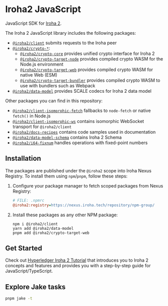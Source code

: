 # Iroha2 JavaScript

JavaScript SDK for [Iroha 2](https://github.com/hyperledger/iroha/tree/iroha2/).

The Iroha 2 JavaScript library includes the following packages:

- [`@iroha2/client`](./packages/client/) submits requests to the Iroha peer
- [`@iroha2/crypto-*`](./packages/crypto/):
  - [`@iroha2/crypto-core`](./packages/crypto/packages/core/) provides unified crypto interface for Iroha 2
  - [`@iroha2/crypto-target-node`](./packages/crypto/packages/target-node/) provides compiled crypto WASM for the Node.js environment
  - [`@iroha2/crypto-target-web`](./packages/crypto/packages/target-web/) provides compiled crypto WASM for native Web (ESM)
  - [`@iroha2/crypto-target-bundler`](./packages/crypto/packages/target-bundler/) provides compiled crypto WASM to use with bundlers such as Webpack
- [`@iroha2/data-model`](./packages/data-model/) provides SCALE codecs for Iroha 2 data model
  
Other packages you can find in this repository:
- [`@iroha2/client-isomorphic-fetch`](./packages/client-isomorphic-fetch/) fallbacks to `node-fetch` or native `fetch()` in Node.js
- [`@iroha2/client-isomorphic-ws`](./packages/client-isomorphic-ws/) contains isomorphic WebSocket transport for `@iroha2/client`
- [`@iroha2/docs-recipes`](./packages/docs-recipes/) contains code samples used in documentation
- [`@iroha2/data-model-schema`](./packages/data-model-schema/) contains Iroha 2 Schema
- [`@iroha2/i64-fixnum`](./packages/i64-fixnum/) handles operations with fixed-point numbers

 
## Installation

The packages are published under the `@iroha2` scope into Iroha Nexus Registry. To install them using `npm`/`pnpm`, follow these steps:

1. Configure your package manager to fetch scoped packages from Nexus Registry:

    ```ini
    # FILE: .npmrc
    @iroha2:registry=https://nexus.iroha.tech/repository/npm-group/
    ```

2. Install these packages as any other NPM package:

    ```shell
    npm i @iroha2/client
    yarn add @iroha2/data-model
    pnpm add @iroha2/crypto-target-web
    ```

## Get Started

Check out [Hyperledger Iroha 2 Tutorial](https://hyperledger.github.io/iroha-2-docs/) that introduces you to Iroha 2 concepts and features and provides you with a step-by-step guide for JavaScript/TypeScript.

## Explore Jake tasks

```bash
pnpm jake -t
```
